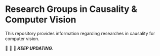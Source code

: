 # Research Groups in Causality & Computer Vision 

This repository provides information regarding researches in causality for computer vision.

:running: :running: :running: ***KEEP UPDATING***.

